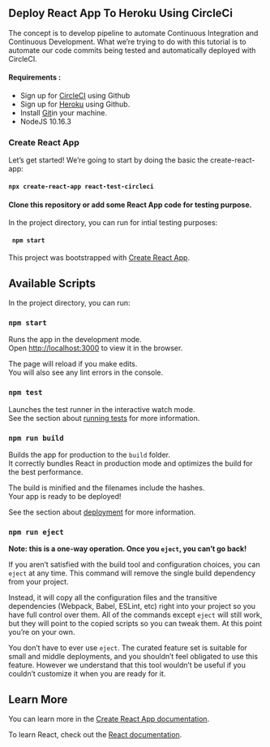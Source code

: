 ## Deploy React App To Heroku Using CircleCi
The concept is to develop pipeline to automate Continuous Integration and Continuous Development. 
What we’re trying to do with this tutorial is to automate our code commits being tested and automatically deployed with CircleCI.

#### Requirements : ####
* Sign up for [CircleCI](https://circleci.com/signup/ "Named link title") using Github
* Sign up for [Heroku](https://signup.heroku.com/ "Named link title") using Github.
* Install [Git](https://git-scm.com/ "Named link title")in your machine.
* NodeJS 10.16.3

### Create React App ###
Let’s get started! We’re going to start by doing the basic the create-react-app:
#### ` npx create-react-app react-test-circleci `

#### Clone this repository or add some React App code for testing purpose. ####
In the project directory, you can run for intial testing purposes:
#### ` npm start` 
This project was bootstrapped with [Create React App](https://github.com/facebook/create-react-app).

## Available Scripts

In the project directory, you can run:

### `npm start`

Runs the app in the development mode.<br />
Open [http://localhost:3000](http://localhost:3000) to view it in the browser.

The page will reload if you make edits.<br />
You will also see any lint errors in the console.

### `npm test`

Launches the test runner in the interactive watch mode.<br />
See the section about [running tests](https://facebook.github.io/create-react-app/docs/running-tests) for more information.

### `npm run build`

Builds the app for production to the `build` folder.<br />
It correctly bundles React in production mode and optimizes the build for the best performance.

The build is minified and the filenames include the hashes.<br />
Your app is ready to be deployed!

See the section about [deployment](https://facebook.github.io/create-react-app/docs/deployment) for more information.

### `npm run eject`

**Note: this is a one-way operation. Once you `eject`, you can’t go back!**

If you aren’t satisfied with the build tool and configuration choices, you can `eject` at any time. This command will remove the single build dependency from your project.

Instead, it will copy all the configuration files and the transitive dependencies (Webpack, Babel, ESLint, etc) right into your project so you have full control over them. All of the commands except `eject` will still work, but they will point to the copied scripts so you can tweak them. At this point you’re on your own.

You don’t have to ever use `eject`. The curated feature set is suitable for small and middle deployments, and you shouldn’t feel obligated to use this feature. However we understand that this tool wouldn’t be useful if you couldn’t customize it when you are ready for it.

## Learn More

You can learn more in the [Create React App documentation](https://facebook.github.io/create-react-app/docs/getting-started).

To learn React, check out the [React documentation](https://reactjs.org/).

